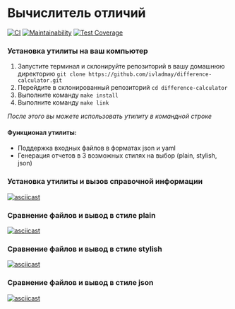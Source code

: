 # Вычислитель отличий

[![CI](https://github.com/ivladmay/difference-calculator/actions/workflows/CI.yml/badge.svg)](https://github.com/ivladmay/difference-calculator/actions/workflows/CI.yml) [![Maintainability](https://api.codeclimate.com/v1/badges/f402bdfce5dc4a884e15/maintainability)](https://codeclimate.com/github/ivladmay/difference-calculator/maintainability) [![Test Coverage](https://api.codeclimate.com/v1/badges/f402bdfce5dc4a884e15/test_coverage)](https://codeclimate.com/github/ivladmay/difference-calculator/test_coverage)

### Установка утилиты на ваш компьютер

1. Запустите терминал и склонируйте репозиторий в вашу домашнюю директорию
   ```git clone https://github.com/ivladmay/difference-calculator.git```
2. Перейдите в склонированный репозиторий ```cd difference-calculator```
3. Выполните команду ```make install```
4. Выполните команду ```make link```

*После этого вы можете использовать утилиту в командной строке*

#### Функционал утилиты:

- Поддержка входных файлов в форматах json и yaml
- Генерация отчетов в 3 возможных стилях на выбор (plain, stylish, json)

### Установка утилиты и вызов справочной информации

[![asciicast](https://asciinema.org/a/lD9hs9oi7eHVE3q153vKz9rUy.svg)](https://asciinema.org/a/lD9hs9oi7eHVE3q153vKz9rUy)

### Сравнение файлов и вывод в стиле plain

[![asciicast](https://asciinema.org/a/C2waidDnvzENgm5wV9k5lbknY.svg)](https://asciinema.org/a/C2waidDnvzENgm5wV9k5lbknY)
 
### Сравнение файлов и вывод в стиле stylish

[![asciicast](https://asciinema.org/a/fh2YPgGvGlqGG4xGpHthw8IhG.svg)](https://asciinema.org/a/fh2YPgGvGlqGG4xGpHthw8IhG)
 
### Сравнение файлов и вывод в стиле json

[![asciicast](https://asciinema.org/a/8FnvKXng0ZnBSn7WbqbYKfiQE.svg)](https://asciinema.org/a/8FnvKXng0ZnBSn7WbqbYKfiQE)
